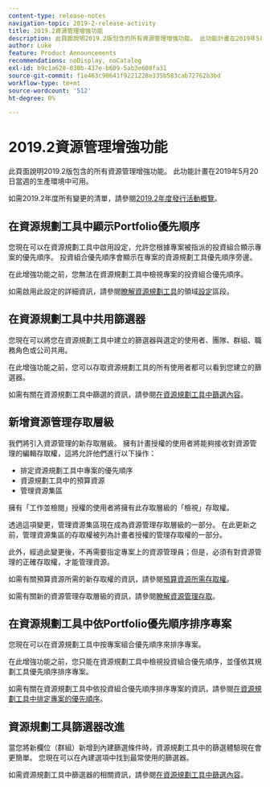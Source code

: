 ```yaml
---
content-type: release-notes
navigation-topic: 2019-2-release-activity
title: 2019.2資源管理增強功能
description: 此頁面說明2019.2版包含的所有資源管理增強功能。 此功能計畫在2019年5月20日當週的生產環境中可用。
author: Luke
feature: Product Announcements
recommendations: noDisplay, noCatalog
exl-id: b9c1a628-030b-437e-b609-5ab3e608fa31
source-git-commit: f1e463c90641f9221228e335b583cab72762b3bd
workflow-type: tm+mt
source-wordcount: '512'
ht-degree: 0%

---
```


# 2019.2資源管理增強功能

此頁面說明2019.2版包含的所有資源管理增強功能。 此功能計畫在2019年5月20日當週的生產環境中可用。

如需2019.2年度所有變更的清單，請參閱[2019.2年度發行活動概覽](../../../../product-announcements/product-releases/quarterly-release-archive/2019.2-release-activity/2019-2-release-activity-overview.md)。

## 在資源規劃工具中顯示Portfolio優先順序

您現在可以在資源規劃工具中啟用設定，允許您根據專案被指派的投資組合顯示專案的優先順序。 投資組合優先順序會顯示在專案的資源規劃工具優先順序旁邊。

在此增強功能之前，您無法在資源規劃工具中檢視專案的投資組合優先順序。

如需啟用此設定的詳細資訊，請參閱[瞭解資源規劃工具](../../../../resource-mgmt/resource-planning/resource-planner-navigation.md)的領域[設定](../../../../resource-mgmt/resource-planning/resource-planner-navigation.md#settings)區段。

## 在資源規劃工具中共用篩選器

您現在可以將您在資源規劃工具中建立的篩選器與選定的使用者、團隊、群組、職務角色或公司共用。

在此增強功能之前，您可以存取資源規劃工具的所有使用者都可以看到您建立的篩選器。

如需有關在資源規劃工具中篩選的資訊，請參閱[在資源規劃工具中篩選內容](../../../../resource-mgmt/resource-planning/filter-resource-planner.md)。

## 新增資源管理存取層級

我們將引入資源管理的新存取層級。 擁有計畫授權的使用者將能夠接收對資源管理的編輯存取權，這將允許他們進行以下操作：

* 排定資源規劃工具中專案的優先順序
* 資源規劃工具中的預算資源
* 管理資源集區

擁有「工作並檢閱」授權的使用者將擁有此存取層級的「檢視」存取權。

透過這項變更，管理資源集區現在成為資源管理存取層級的一部分。 在此更新之前，管理資源集區的存取權被列為計畫者授權的管理存取權的一部分。

此外，經過此變更後，不再需要指定專案上的資源管理員；但是，必須有對資源管理的正確存取權，才能管理資源。

如需有關預算資源所需的新存取權的資訊，請參閱[預算資源所需存取權](../../../../resource-mgmt/resource-planning/access-needed-to-budget-resources.md)。

如需有關新的資源管理存取層級的資訊，請參閱[瞭解資源管理存取](../../../../administration-and-setup/add-users/configure-and-grant-access/grant-access-resource-management.md)。

## 在資源規劃工具中依Portfolio優先順序排序專案

您現在可以在資源規劃工具中按專案組合優先順序來排序專案。

在此增強功能之前，您只能在資源規劃工具中檢視投資組合優先順序，並僅依其規劃工具優先順序排序專案。

如需有關在資源規劃工具中依投資組合優先順序排序專案的資訊，請參閱[在資源規劃工具中排定專案的優先順序](../../../../resource-mgmt/resource-planning/prioritize-projects-resource-planner.md)。

## 資源規劃工具篩選器改進

當您將新欄位（群組）新增到內建篩選條件時，資源規劃工具中的篩選體驗現在會更簡單。 您現在可以在內建選項中找到最常使用的篩選器。

如需資源規劃工具中篩選器的相關資訊，請參閱[在資源規劃工具中篩選內容](../../../../resource-mgmt/resource-planning/filter-resource-planner.md)。

